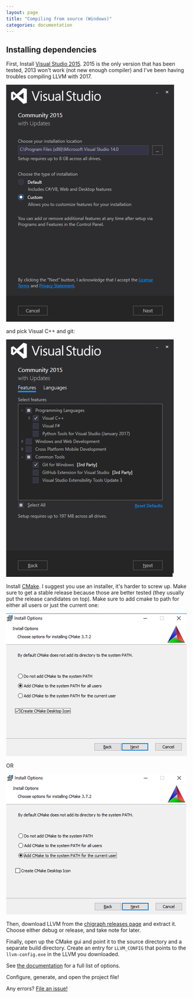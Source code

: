 ```yaml
---
layout: page
title: "Compiling from source (Windows)"
categories: documentation
---
```


## Installing dependencies

First, Install [Visual Studio 2015](https://www.visualstudio.com/downloads/). 2015 is the only version that has been tested, 2013 won't work (not new enough compiler) and I've been having troubles compiling LLVM with 2017.

![Visual Studio custom install](/assets/vscustom.png)

and pick Visual C++ and git:

![Visual C++](/assets/vc++.png)

Install [CMake](https://cmake.org/download/). I suggest you use an installer, it's harder to screw up. Make sure to get a stable release because those are better tested (they usually put the release candidates on top). Make sure to add cmake to path for either all users or just the current one:

![cmake path](/assets/cmakepath.png)

OR

![cmake path](/assets/cmakepathcurrentuser.png)

Then, download LLVM from the [chigraph releases page](https://github.com/chigraph/chigraph/releases/tag/dependencies) and extract it. Choose either debug or release, and take note for later.

Finally, open up the CMake gui and point it to the source directory and a separate build directory. Create an entry for `LLVM_CONFIG` that points to the `llvm-config.exe` in the LLVM you downloaded.

See [the documentation](/documentation/cmake-flags/) for a full list of options.

Configure, generate, and open the project file!

Any errors? [File an issue!](https://github.com/chigraph/chigraph/issues/new)
